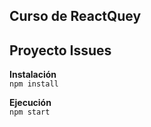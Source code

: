 ## Curso de ReactQuey  
## Proyecto Issues  

**Instalación**  
``npm install``  

**Ejecución**  
``npm start``

